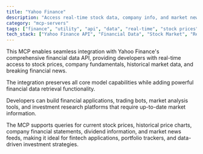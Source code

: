 ```yaml
---
title: "Yahoo Finance"
description: "Access real-time stock data, company info, and market news through Yahoo Finance API integration."
category: "mcp-servers"
tags: ["finance", "utility", "api", "data", "real-time", "stock prices", "market analysis", "investment research"]
tech_stack: ["Yahoo Finance API", "Financial Data", "Stock Market", "Real-time Data", "Market Analysis", "Trading Bots", "Portfolio Trackers"]
---
```


This MCP enables seamless integration with Yahoo Finance's comprehensive financial data API, providing developers with real-time access to stock prices, company fundamentals, historical market data, and breaking financial news. 

The integration preserves all core model capabilities while adding powerful financial data retrieval functionality.

Developers can build financial applications, trading bots, market analysis tools, and investment research platforms that require up-to-date market information. 

The MCP supports queries for current stock prices, historical price charts, company financial statements, dividend information, and market news feeds, making it ideal for fintech applications, portfolio trackers, and data-driven investment strategies.